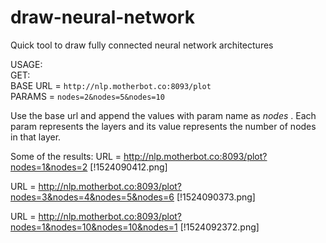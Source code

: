 # draw-neural-network
Quick tool to draw fully connected neural network architectures


USAGE: <br>
 GET:<br>
  BASE URL = `http://nlp.motherbot.co:8093/plot` <br>
  PARAMS  = `nodes=2&nodes=5&nodes=10`
  
  
Use the base url and append the values with param name as *nodes* . Each param represents the layers and its value represents the number of nodes in that layer.

Some of the results:
URL = http://nlp.motherbot.co:8093/plot?nodes=1&nodes=2
[!1524090412.png]

URL = http://nlp.motherbot.co:8093/plot?nodes=3&nodes=4&nodes=5&nodes=6
[!1524090373.png]


URL = http://nlp.motherbot.co:8093/plot?nodes=1&nodes=10&nodes=10&nodes=1
[!1524092372.png]

